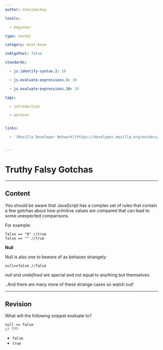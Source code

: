 ```yaml
---
author: alexjmackey

levels:

  - beginner

type: normal

category: must-know

inAlgoPool: false

standards:

  - js.identify-syntax.2: 10

  - js.evaluate-expressions.3: 10

  - js.evaluate-expressions.10: 10

tags:

  - introduction

  - workout


links:

  - '[Mozilla Developer Network](https://developer.mozilla.org/en/docs/Web/JavaScript/Equality_comparisons_and_sameness){website}'


---
```


# Truthy Falsy Gotchas

---
## Content

You should be aware that JavaScript has a complex set of rules that contain a few gotchas about how primitive values are compared that can lead to some unexpected comparisons.

For example:

```
false == "0" //true
false == "" //true
```
**Null**

Null is also one to beware of as behaves strangely:
```
null==false //false
```

*null* and *undefined* are special and not equal to anything but themselves.

..And there are many more of these strange cases so watch out!

---
## Revision

What will the following snippet evaluate to?
```
null == false 
// ???
```

* `false`
* `true`

